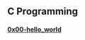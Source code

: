 ## C Programming 

#### [0x00-hello_world](https://github.com/Jerdah/alx-low_level_programming/tree/master/0x00-hello_world)

